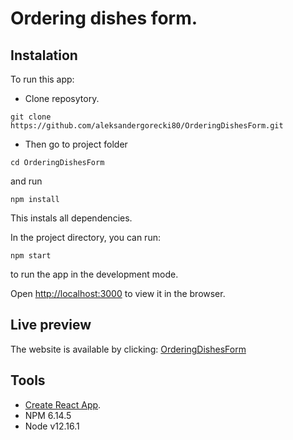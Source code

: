 # Ordering dishes form.

## Instalation

To run this app:

- Clone reposytory.

```
git clone https://github.com/aleksandergorecki80/OrderingDishesForm.git
```

- Then go to project folder

```
cd OrderingDishesForm
```

and run

```
npm install
```

This instals all dependencies.

In the project directory, you can run:

```
npm start
```

to run the app in the development mode.

Open [http://localhost:3000](http://localhost:3000) to view it in the browser.

## Live preview

The website is available by clicking: [OrderingDishesForm](http://localhost:3000)

## Tools

- [Create React App](https://github.com/facebook/create-react-app).
- NPM 6.14.5
- Node v12.16.1
